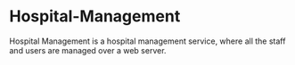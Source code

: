 # Hospital-Management
Hospital Management is a hospital management service, where all the staff and users are managed over a web server.
